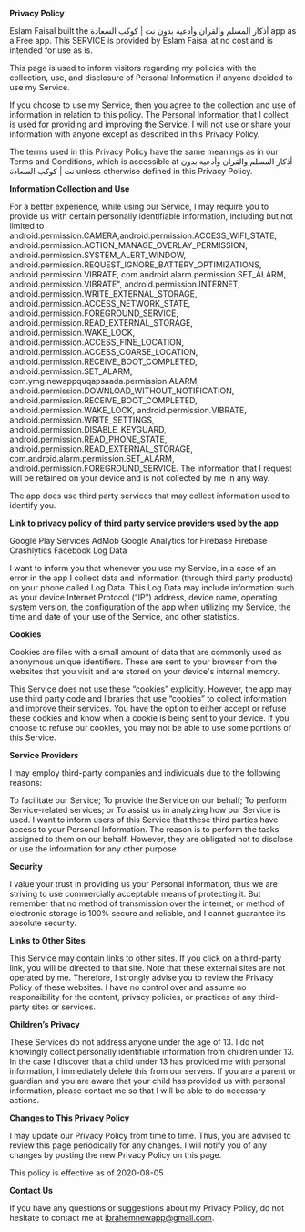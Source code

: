 **Privacy Policy**

Eslam Faisal built the أذكار المسلم والقران وأدعية بدون نت | كوكب السعادة app as a Free app. This SERVICE is provided by Eslam Faisal at no cost and is intended for use as is.

This page is used to inform visitors regarding my policies with the collection, use, and disclosure of Personal Information if anyone decided to use my Service.

If you choose to use my Service, then you agree to the collection and use of information in relation to this policy. The Personal Information that I collect is used for providing and improving the Service. I will not use or share your information with anyone except as described in this Privacy Policy.

The terms used in this Privacy Policy have the same meanings as in our Terms and Conditions, which is accessible at أذكار المسلم والقران وأدعية بدون نت | كوكب السعادة unless otherwise defined in this Privacy Policy.

**Information Collection and Use**

For a better experience, while using our Service, I may require you to provide us with certain personally identifiable information, including but not limited to android.permission.CAMERA,android.permission.ACCESS_WIFI_STATE, android.permission.ACTION_MANAGE_OVERLAY_PERMISSION, android.permission.SYSTEM_ALERT_WINDOW, android.permission.REQUEST_IGNORE_BATTERY_OPTIMIZATIONS, android.permission.VIBRATE, com.android.alarm.permission.SET_ALARM, android.permission.VIBRATE", android.permission.INTERNET, android.permission.WRITE_EXTERNAL_STORAGE, android.permission.ACCESS_NETWORK_STATE, android.permission.FOREGROUND_SERVICE, android.permission.READ_EXTERNAL_STORAGE, android.permission.WAKE_LOCK, android.permission.ACCESS_FINE_LOCATION, android.permission.ACCESS_COARSE_LOCATION, android.permission.RECEIVE_BOOT_COMPLETED, android.permission.SET_ALARM, com.ymg.newappquqapsaada.permission.ALARM, android.permission.DOWNLOAD_WITHOUT_NOTIFICATION, android.permission.RECEIVE_BOOT_COMPLETED, android.permission.WAKE_LOCK, android.permission.VIBRATE, android.permission.WRITE_SETTINGS, android.permission.DISABLE_KEYGUARD, android.permission.READ_PHONE_STATE, android.permission.READ_EXTERNAL_STORAGE, com.android.alarm.permission.SET_ALARM, android.permission.FOREGROUND_SERVICE. The information that I request will be retained on your device and is not collected by me in any way.

The app does use third party services that may collect information used to identify you.

**Link to privacy policy of third party service providers used by the app**

Google Play Services
AdMob
Google Analytics for Firebase
Firebase Crashlytics
Facebook
Log Data

I want to inform you that whenever you use my Service, in a case of an error in the app I collect data and information (through third party products) on your phone called Log Data. This Log Data may include information such as your device Internet Protocol (“IP”) address, device name, operating system version, the configuration of the app when utilizing my Service, the time and date of your use of the Service, and other statistics.

**Cookies**

Cookies are files with a small amount of data that are commonly used as anonymous unique identifiers. These are sent to your browser from the websites that you visit and are stored on your device's internal memory.

This Service does not use these “cookies” explicitly. However, the app may use third party code and libraries that use “cookies” to collect information and improve their services. You have the option to either accept or refuse these cookies and know when a cookie is being sent to your device. If you choose to refuse our cookies, you may not be able to use some portions of this Service.

**Service Providers**

I may employ third-party companies and individuals due to the following reasons:

To facilitate our Service;
To provide the Service on our behalf;
To perform Service-related services; or
To assist us in analyzing how our Service is used.
I want to inform users of this Service that these third parties have access to your Personal Information. The reason is to perform the tasks assigned to them on our behalf. However, they are obligated not to disclose or use the information for any other purpose.

**Security**

I value your trust in providing us your Personal Information, thus we are striving to use commercially acceptable means of protecting it. But remember that no method of transmission over the internet, or method of electronic storage is 100% secure and reliable, and I cannot guarantee its absolute security.

**Links to Other Sites**

This Service may contain links to other sites. If you click on a third-party link, you will be directed to that site. Note that these external sites are not operated by me. Therefore, I strongly advise you to review the Privacy Policy of these websites. I have no control over and assume no responsibility for the content, privacy policies, or practices of any third-party sites or services.

**Children’s Privacy**

These Services do not address anyone under the age of 13. I do not knowingly collect personally identifiable information from children under 13. In the case I discover that a child under 13 has provided me with personal information, I immediately delete this from our servers. If you are a parent or guardian and you are aware that your child has provided us with personal information, please contact me so that I will be able to do necessary actions.

**Changes to This Privacy Policy**

I may update our Privacy Policy from time to time. Thus, you are advised to review this page periodically for any changes. I will notify you of any changes by posting the new Privacy Policy on this page.

This policy is effective as of 2020-08-05

**Contact Us**

If you have any questions or suggestions about my Privacy Policy, do not hesitate to contact me at ibrahemnewapp@gmail.com.
